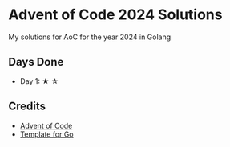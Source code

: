 # Advent of Code 2024 Solutions

My solutions for AoC for the year 2024 in Golang

## Days Done

- Day 1: ★ ☆

## Credits
- [Advent of Code](https://adventofcode.com/)
- [Template for Go](https://github.com/wlachs/advent_of_code_go_template)
